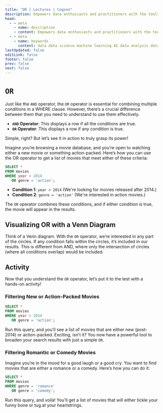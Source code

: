 ```yaml
---
title: "OR | Lectures | Cogxen"
description: Empowers data enthusiasts and practitioners with the tools and knowledge to unlock the potential of data.
head:
  - - meta
    - name: description
    - content: Empowers data enthusiasts and practitioners with the tools and knowledge to unlock the potential of data.
  - - meta
    - name: keywords
      content: data data science machine learning AI data analysis data-driven data enthusiasts data practitioners
lastUpdated: false
editLink: false
footer: false
prev: false
next: false
---
```


# `OR`

Just like the `AND` operator, the `OR` operator is essential for combining multiple conditions in a WHERE clause. However, there’s a crucial difference between them that you need to understand to use them effectively.

- **`AND` Operator**: This displays a row if all the conditions are true.
- **`OR` Operator**: This displays a row if any condition is true.

Simple, right? But let’s see it in action to truly grasp its power!

Imagine you’re browsing a movie database, and you’re open to watching either a new movie or something action-packed. Here’s how you can use the OR operator to get a list of movies that meet either of these criteria:

```sql
SELECT *
FROM movies
WHERE year > 2014
   OR genre = 'action';
```

- **Condition 1**: `year > 2014` (We're looking for movies released after 2014.)
- **Condition 2**: `genre = 'action'` (We're interested in action movies.)

The `OR` operator combines these conditions, and if either condition is true, the movie will appear in the results.

## Visualizing OR with a Venn Diagram

Think of a Venn diagram. With the `OR` operator, we’re interested in any part of the circles. If any condition falls within the circles, it’s included in our results. This is different from AND, where only the intersection of circles (where all conditions overlap) would be included.

<ImageCard
img_url="https://i.imgur.com/KpK28gI.png"
caption="Query Results"
copyright_owner="codecademy.com"
:bordered="true"
/>

## Activity

Now that you understand the `OR` operator, let’s put it to the test with a hands-on activity!

### Filtering New or Action-Packed Movies

```sql
SELECT *
FROM movies
WHERE year > 2014
   OR genre = 'action';
```

Run this query, and you’ll see a list of movies that are either new (post-2014) or action-packed. Exciting, isn’t it? You now have a powerful tool to broaden your search results with just a simple `OR`.

<ImageCard
img_url="https://i.imgur.com/gOFk1Lf.png"
caption="Query Results"
copyright_owner="codecademy.com"
:bordered="true"
/>

### Filtering Romantic or Comedy Movies

Imagine you’re in the mood for a good laugh or a good cry. You want to find movies that are either a romance or a comedy. Here’s how you can do it:

```sql
SELECT *
FROM movies
WHERE genre = 'romance'
   OR genre = 'comedy';
```

Run this query, and voilà! You’ll get a list of movies that will either tickle your funny bone or tug at your heartstrings.

<ImageCard
img_url="https://i.imgur.com/jFr3qrJ.png"
caption="Query Results"
copyright_owner="codecademy.com"
:bordered="true"
/>
